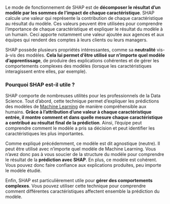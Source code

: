 Le mode de fonctionnement de SHAP est de **décomposer le résultat d’un modèle par les sommes de l’impact de chaque caractéristique**. SHAP calcule une valeur qui représente la contribution de chaque caractéristique au résultat du modèle. Ces valeurs peuvent être utilisées pour comprendre l’importance de chaque caractéristique et expliquer le résultat du modèle à un humain. Ceci apporte notamment une valeur ajoutée aux agences et aux équipes qui rendent des comptes à leurs clients ou leurs managers.

SHAP possède plusieurs propriétés intéressantes, comme sa **neutralité** vis-à-vis des modèles. **Cela lui permet d’être utilisé sur n’importe quel modèle d’apprentissage**, de produire des explications cohérentes et de gérer les comportements complexes des modèles (lorsque les caractéristiques interagissent entre elles, par exemple).

### Pourquoi SHAP est-il utile ?

SHAP comporte de nombreuses utilités pour les professionnels de la Data Science. Tout d’abord, cette technique permet d’expliquer les prédictions des modèles de [Machine Learning](https://datascientest.com/machine-learning-tout-savoir) de manière compréhensible aux humains. **Grâce à l’attribution d’une valeur à chaque caractéristique entrée, il montre comment et dans quelle mesure chaque caractéristique a contribué au résultat final de la prédiction**. Ainsi, l’équipe peut comprendre comment le modèle a pris sa décision et peut identifier les caractéristiques les plus importantes.

Comme expliqué précédemment, ce modèle est dit agnostique (neutre). Il peut être utilisé avec n’importe quel modèle de Machine Learning. Vous n’avez donc pas à vous soucier de la structure du modèle pour comprendre le résultat de la **prédiction avec SHAP**. En plus, ce modèle est cohérent. Vous pouvez donc faire confiance aux explications produites, peu importe le modèle étudié.

Enfin, SHAP est particulièrement utile pour **gérer des comportements complexes**. Vous pouvez utiliser cette technique pour comprendre comment différentes caractéristiques affectent ensemble la prédiction du modèle.